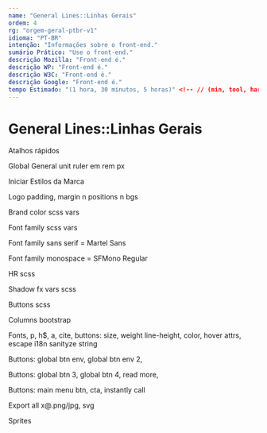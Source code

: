 ```yaml
---
name: "General Lines::Linhas Gerais"
ordem: 4
rg: "orgem-geral-ptbr-v1"
idioma: "PT-BR"
intenção: "Informações sobre o front-end."
sumário Prático: "Use o front-end."
descrição Mozilla: "Front-end é."
descrição WP: "Front-end é."
descrição W3C: "Front-end é."
descrição Google: "Front-end é."
tempo Estimado: "(1 hora, 30 minutos, 5 horas)" <!-- // (min, tool, hard) -
---
```


# General Lines::Linhas Gerais

Atalhos rápidos

Global General unit ruler em rem px

Iniciar Estilos da Marca

Logo padding, margin n positions n bgs

Brand color scss vars

Font family scss vars

Font family sans serif = Martel Sans

Font family monospace = SFMono Regular

HR scss

Shadow fx vars scss

Buttons scss

Columns bootstrap

Fonts, p, h$, a, cite, buttons: size, weight line-height, color, hover attrs, escape i18n sanityze string

Buttons: global btn env, global btn env 2,

Buttons: global btn 3, global btn 4, read more,

Buttons: main menu btn, cta, instantly call

Export all x@.png/jpg, svg

Sprites
